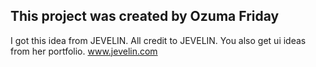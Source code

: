 ## This project was created by Ozuma Friday
I got this idea from JEVELIN.
All credit to JEVELIN.
You also get ui ideas from her portfolio.
www.jevelin.com
